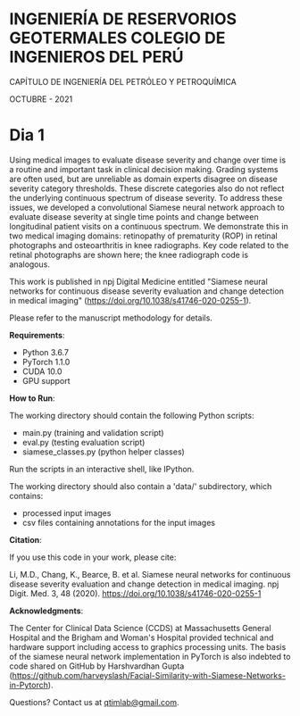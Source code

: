 # INGENIERÍA DE RESERVORIOS GEOTERMALES COLEGIO DE INGENIEROS DEL PERÚ 

CAPÍTULO DE INGENIERÍA DEL PETRÓLEO Y PETROQUÍMICA 

OCTUBRE - 2021

# Dia 1

Using medical images to evaluate disease severity and change over time is a routine and important task in clinical decision making. Grading systems are often used, but are unreliable as domain experts disagree on disease severity category thresholds. These discrete categories also do not reflect the underlying continuous spectrum of disease severity. To address these issues, we developed a convolutional Siamese neural network approach to evaluate disease severity at single time points and change between longitudinal patient visits on a continuous spectrum. We demonstrate this in two medical imaging domains: retinopathy of prematurity (ROP) in retinal photographs and osteoarthritis in knee radiographs. Key code related to the retinal photographs are shown here; the knee radiograph code is analogous.

This work is published in npj Digital Medicine entitled "Siamese neural networks for continuous disease severity evaluation and change detection in medical imaging" (https://doi.org/10.1038/s41746-020-0255-1).

Please refer to the manuscript methodology for details. 

**Requirements**: 

- Python 3.6.7
- PyTorch 1.1.0
- CUDA 10.0
- GPU support

**How to Run**:

The working directory should contain the following Python scripts:

- main.py (training and validation script)
- eval.py (testing evaluation script)
- siamese_classes.py (python helper classes)

Run the scripts in an interactive shell, like IPython.

The working directory should also contain a 'data/' subdirectory, which contains:

- processed input images 
- csv files containing annotations for the input images

**Citation**:

If you use this code in your work, please cite: 

Li, M.D., Chang, K., Bearce, B. et al. Siamese neural networks for continuous disease severity evaluation and change detection in medical imaging. npj Digit. Med. 3, 48 (2020). https://doi.org/10.1038/s41746-020-0255-1

**Acknowledgments**:

The Center for Clinical Data Science (CCDS) at Massachusetts General Hospital and the Brigham and Woman's Hospital provided technical and hardware support including access to graphics processing units. The basis of the siamese neural network implementation in PyTorch is also indebted to code shared on GitHub by Harshvardhan Gupta (https://github.com/harveyslash/Facial-Similarity-with-Siamese-Networks-in-Pytorch).

Questions? Contact us at qtimlab@gmail.com.
